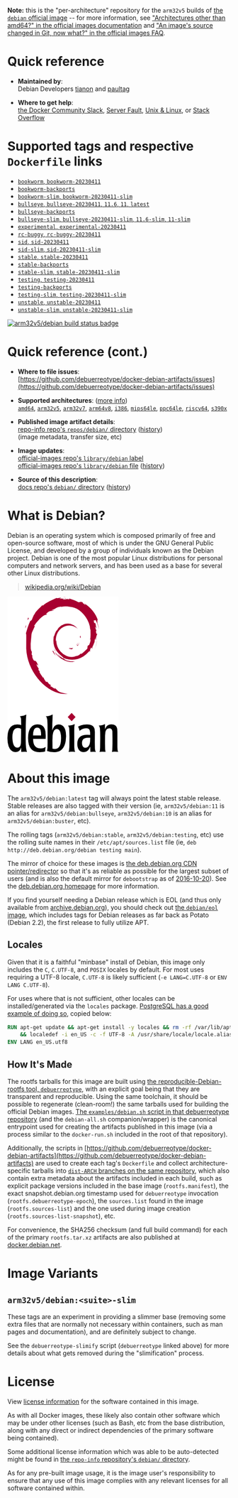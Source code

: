 <!--

********************************************************************************

WARNING:

    DO NOT EDIT "debian/README.md"

    IT IS AUTO-GENERATED

    (from the other files in "debian/" combined with a set of templates)

********************************************************************************

-->

**Note:** this is the "per-architecture" repository for the `arm32v5` builds of [the `debian` official image](https://hub.docker.com/_/debian) -- for more information, see ["Architectures other than amd64?" in the official images documentation](https://github.com/docker-library/official-images#architectures-other-than-amd64) and ["An image's source changed in Git, now what?" in the official images FAQ](https://github.com/docker-library/faq#an-images-source-changed-in-git-now-what).

# Quick reference

-	**Maintained by**:  
	Debian Developers [tianon](https://qa.debian.org/developer.php?login=tianon) and [paultag](https://qa.debian.org/developer.php?login=paultag)

-	**Where to get help**:  
	[the Docker Community Slack](https://dockr.ly/comm-slack), [Server Fault](https://serverfault.com/help/on-topic), [Unix & Linux](https://unix.stackexchange.com/help/on-topic), or [Stack Overflow](https://stackoverflow.com/help/on-topic)

# Supported tags and respective `Dockerfile` links

-	[`bookworm`, `bookworm-20230411`](https://github.com/debuerreotype/docker-debian-artifacts/blob/08d404ed2d32a0b3180523dbb4f237aee4192168/bookworm/Dockerfile)
-	[`bookworm-backports`](https://github.com/debuerreotype/docker-debian-artifacts/blob/08d404ed2d32a0b3180523dbb4f237aee4192168/bookworm/backports/Dockerfile)
-	[`bookworm-slim`, `bookworm-20230411-slim`](https://github.com/debuerreotype/docker-debian-artifacts/blob/08d404ed2d32a0b3180523dbb4f237aee4192168/bookworm/slim/Dockerfile)
-	[`bullseye`, `bullseye-20230411`, `11.6`, `11`, `latest`](https://github.com/debuerreotype/docker-debian-artifacts/blob/08d404ed2d32a0b3180523dbb4f237aee4192168/bullseye/Dockerfile)
-	[`bullseye-backports`](https://github.com/debuerreotype/docker-debian-artifacts/blob/08d404ed2d32a0b3180523dbb4f237aee4192168/bullseye/backports/Dockerfile)
-	[`bullseye-slim`, `bullseye-20230411-slim`, `11.6-slim`, `11-slim`](https://github.com/debuerreotype/docker-debian-artifacts/blob/08d404ed2d32a0b3180523dbb4f237aee4192168/bullseye/slim/Dockerfile)
-	[`experimental`, `experimental-20230411`](https://github.com/debuerreotype/docker-debian-artifacts/blob/08d404ed2d32a0b3180523dbb4f237aee4192168/experimental/Dockerfile)
-	[`rc-buggy`, `rc-buggy-20230411`](https://github.com/debuerreotype/docker-debian-artifacts/blob/08d404ed2d32a0b3180523dbb4f237aee4192168/rc-buggy/Dockerfile)
-	[`sid`, `sid-20230411`](https://github.com/debuerreotype/docker-debian-artifacts/blob/08d404ed2d32a0b3180523dbb4f237aee4192168/sid/Dockerfile)
-	[`sid-slim`, `sid-20230411-slim`](https://github.com/debuerreotype/docker-debian-artifacts/blob/08d404ed2d32a0b3180523dbb4f237aee4192168/sid/slim/Dockerfile)
-	[`stable`, `stable-20230411`](https://github.com/debuerreotype/docker-debian-artifacts/blob/08d404ed2d32a0b3180523dbb4f237aee4192168/stable/Dockerfile)
-	[`stable-backports`](https://github.com/debuerreotype/docker-debian-artifacts/blob/08d404ed2d32a0b3180523dbb4f237aee4192168/stable/backports/Dockerfile)
-	[`stable-slim`, `stable-20230411-slim`](https://github.com/debuerreotype/docker-debian-artifacts/blob/08d404ed2d32a0b3180523dbb4f237aee4192168/stable/slim/Dockerfile)
-	[`testing`, `testing-20230411`](https://github.com/debuerreotype/docker-debian-artifacts/blob/08d404ed2d32a0b3180523dbb4f237aee4192168/testing/Dockerfile)
-	[`testing-backports`](https://github.com/debuerreotype/docker-debian-artifacts/blob/08d404ed2d32a0b3180523dbb4f237aee4192168/testing/backports/Dockerfile)
-	[`testing-slim`, `testing-20230411-slim`](https://github.com/debuerreotype/docker-debian-artifacts/blob/08d404ed2d32a0b3180523dbb4f237aee4192168/testing/slim/Dockerfile)
-	[`unstable`, `unstable-20230411`](https://github.com/debuerreotype/docker-debian-artifacts/blob/08d404ed2d32a0b3180523dbb4f237aee4192168/unstable/Dockerfile)
-	[`unstable-slim`, `unstable-20230411-slim`](https://github.com/debuerreotype/docker-debian-artifacts/blob/08d404ed2d32a0b3180523dbb4f237aee4192168/unstable/slim/Dockerfile)

[![arm32v5/debian build status badge](https://img.shields.io/jenkins/s/https/doi-janky.infosiftr.net/job/multiarch/job/arm32v5/job/debian.svg?label=arm32v5/debian%20%20build%20job)](https://doi-janky.infosiftr.net/job/multiarch/job/arm32v5/job/debian/)

# Quick reference (cont.)

-	**Where to file issues**:  
	[https://github.com/debuerreotype/docker-debian-artifacts/issues](https://github.com/debuerreotype/docker-debian-artifacts/issues)

-	**Supported architectures**: ([more info](https://github.com/docker-library/official-images#architectures-other-than-amd64))  
	[`amd64`](https://hub.docker.com/r/amd64/debian/), [`arm32v5`](https://hub.docker.com/r/arm32v5/debian/), [`arm32v7`](https://hub.docker.com/r/arm32v7/debian/), [`arm64v8`](https://hub.docker.com/r/arm64v8/debian/), [`i386`](https://hub.docker.com/r/i386/debian/), [`mips64le`](https://hub.docker.com/r/mips64le/debian/), [`ppc64le`](https://hub.docker.com/r/ppc64le/debian/), [`riscv64`](https://hub.docker.com/r/riscv64/debian/), [`s390x`](https://hub.docker.com/r/s390x/debian/)

-	**Published image artifact details**:  
	[repo-info repo's `repos/debian/` directory](https://github.com/docker-library/repo-info/blob/master/repos/debian) ([history](https://github.com/docker-library/repo-info/commits/master/repos/debian))  
	(image metadata, transfer size, etc)

-	**Image updates**:  
	[official-images repo's `library/debian` label](https://github.com/docker-library/official-images/issues?q=label%3Alibrary%2Fdebian)  
	[official-images repo's `library/debian` file](https://github.com/docker-library/official-images/blob/master/library/debian) ([history](https://github.com/docker-library/official-images/commits/master/library/debian))

-	**Source of this description**:  
	[docs repo's `debian/` directory](https://github.com/docker-library/docs/tree/master/debian) ([history](https://github.com/docker-library/docs/commits/master/debian))

# What is Debian?

Debian is an operating system which is composed primarily of free and open-source software, most of which is under the GNU General Public License, and developed by a group of individuals known as the Debian project. Debian is one of the most popular Linux distributions for personal computers and network servers, and has been used as a base for several other Linux distributions.

> [wikipedia.org/wiki/Debian](https://en.wikipedia.org/wiki/Debian)

![logo](https://raw.githubusercontent.com/docker-library/docs/b449be7df57e9ed9086bb5821bfb5d6cdc5d67a4/debian/logo.png)

# About this image

The `arm32v5/debian:latest` tag will always point the latest stable release. Stable releases are also tagged with their version (ie, `arm32v5/debian:11` is an alias for `arm32v5/debian:bullseye`, `arm32v5/debian:10` is an alias for `arm32v5/debian:buster`, etc).

The rolling tags (`arm32v5/debian:stable`, `arm32v5/debian:testing`, etc) use the rolling suite names in their `/etc/apt/sources.list` file (ie, `deb http://deb.debian.org/debian testing main`).

The mirror of choice for these images is [the deb.debian.org CDN pointer/redirector](https://deb.debian.org) so that it's as reliable as possible for the largest subset of users (and is also the default mirror for `debootstrap` as of [2016-10-20](https://anonscm.debian.org/cgit/d-i/debootstrap.git/commit/?id=9e8bc60ad1ccf3a25ce7890526b70059f3e770de)). See the [deb.debian.org homepage](https://deb.debian.org) for more information.

If you find yourself needing a Debian release which is EOL (and thus only available from [archive.debian.org](http://archive.debian.org)), you should check out [the `debian/eol` image](https://hub.docker.com/r/debian/eol/), which includes tags for Debian releases as far back as Potato (Debian 2.2), the first release to fully utilize APT.

## Locales

Given that it is a faithful "minbase" install of Debian, this image only includes the `C`, `C.UTF-8`, and `POSIX` locales by default. For most uses requiring a UTF-8 locale, `C.UTF-8` is likely sufficient (`-e LANG=C.UTF-8` or `ENV LANG C.UTF-8`).

For uses where that is not sufficient, other locales can be installed/generated via the `locales` package. [PostgreSQL has a good example of doing so](https://github.com/docker-library/postgres/blob/69bc540ecfffecce72d49fa7e4a46680350037f9/9.6/Dockerfile#L21-L24), copied below:

```dockerfile
RUN apt-get update && apt-get install -y locales && rm -rf /var/lib/apt/lists/* \
	&& localedef -i en_US -c -f UTF-8 -A /usr/share/locale/locale.alias en_US.UTF-8
ENV LANG en_US.utf8
```

## How It's Made

The rootfs tarballs for this image are built using [the reproducible-Debian-rootfs tool, `debuerreotype`](https://github.com/debuerreotype/debuerreotype), with an explicit goal being that they are transparent and reproducible. Using the same toolchain, it should be possible to regenerate (clean-room!) the same tarballs used for building the official Debian images. [The `examples/debian.sh` script in that debuerreotype repository](https://github.com/debuerreotype/debuerreotype/blob/master/examples/debian.sh) (and the `debian-all.sh` companion/wrapper) is the canonical entrypoint used for creating the artifacts published in this image (via a process similar to the `docker-run.sh` included in the root of that repository).

Additionally, the scripts in [https://github.com/debuerreotype/docker-debian-artifacts](https://github.com/debuerreotype/docker-debian-artifacts) are used to create each tag's `Dockerfile` and collect architecture-specific tarballs into [`dist-ARCH` branches on the same repository](https://github.com/debuerreotype/docker-debian-artifacts/branches), which also contain extra metadata about the artifacts included in each build, such as explicit package versions included in the base image (`rootfs.manifest`), the exact snapshot.debian.org timestamp used for `debuerreotype` invocation (`rootfs.debuerreotype-epoch`), the `sources.list` found in the image (`rootfs.sources-list`) and the one used during image creation (`rootfs.sources-list-snapshot`), etc.

For convenience, the SHA256 checksum (and full build command) for each of the primary `rootfs.tar.xz` artifacts are also published at [docker.debian.net](https://docker.debian.net/).

# Image Variants

## `arm32v5/debian:<suite>-slim`

These tags are an experiment in providing a slimmer base (removing some extra files that are normally not necessary within containers, such as man pages and documentation), and are definitely subject to change.

See the `debuerreotype-slimify` script (`debuerreotype` linked above) for more details about what gets removed during the "slimification" process.

# License

View [license information](https://www.debian.org/social_contract#guidelines) for the software contained in this image.

As with all Docker images, these likely also contain other software which may be under other licenses (such as Bash, etc from the base distribution, along with any direct or indirect dependencies of the primary software being contained).

Some additional license information which was able to be auto-detected might be found in [the `repo-info` repository's `debian/` directory](https://github.com/docker-library/repo-info/tree/master/repos/debian).

As for any pre-built image usage, it is the image user's responsibility to ensure that any use of this image complies with any relevant licenses for all software contained within.
